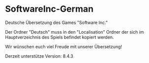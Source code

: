 # SoftwareInc-German

Deutsche Übersetzung des Games "Software Inc."

Der Ordner "Deutsch" muss in den "Localisation" Ordner der sich im Hauptverzeichnis des Spiels befindet kopiert werden.

Wir wünschen euch viel Freude mit unserer Übersetzung!

Derzeit unterstütze Version: 8.4.3

